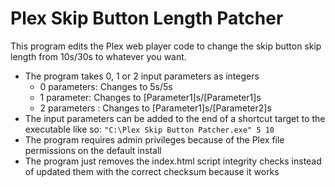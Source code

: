 # Plex Skip Button Length Patcher

This program edits the Plex web player code to change the skip button skip length from 10s/30s to whatever you want.

* The program takes 0, 1 or 2 input parameters as integers
	* 0 parameters: 	Changes to 5s/5s
	* 1 parameter:	Changes to [Parameter1]s/[Parameter1]s
	* 2 parameters :	Changes to [Parameter1]s/[Parameter2]s
* The input parameters can be added to the end of a shortcut target to the executable like so: `"C:\Plex Skip Button Patcher.exe" 5 10`
* The program requires admin privileges because of the Plex file permissions on the default install
* The program just removes the index.html script integrity checks instead of updated them with the correct checksum because it works

